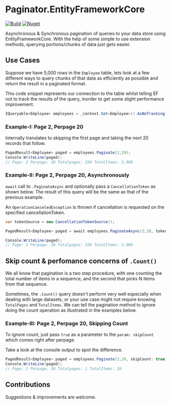 # Paginator.EntityFrameworkCore 

[![Build](https://github.com/tmacharia/paginator.efcore/actions/workflows/dotnet.yml/badge.svg)](https://github.com/tmacharia/paginator.efcore/actions/workflows/dotnet.yml)
[![Nuget](https://img.shields.io/nuget/vpre/Paginator.EntityFrameworkCore.svg?logo=nuget&link=https://www.nuget.org/packages/Paginator.EntityFrameworkCore/left)](https://www.nuget.org/packages/Paginator.EntityFrameworkCore)

Asynchronous & Synchronous pagination of queries to your data store using EntityFrameworkCore. With the help of some simple to use extension methods, querying portions/chunks of data just gets easier.

## Use Cases

Suppose we have 5,000 rows in the `Employee` table, lets look at a few different ways to query chunks of that data as efficiently as possible and return the result in a paginated format.

This code snippet represents our connection to the table whilst telling EF not to track the results of the query, inorder to get some slight performance improvement.

```csharp 
IQueryable<Employee> employees = _context.Set<Employee>().AsNoTracking(); 
```


### Example-I: Page 2, Perpage 20
Internally translates to skipping the first page and taking the next 20 records that follow.
```csharp
PagedResult<Employee> paged = employees.Paginate(2,20);
Console.WriteLine(paged);
// Page: 2 Perpage: 20 Totalpages: 250 TotalItems: 5,000
```
### Example-II: Page 2, Perpage 20, Asynchronously
`await` call to `.PaginateAsync` and optionally pass a `CancellationToken` as shown below. The result of this query will be the same as that of the previous example.

An `OperationCanceledException` is thrown if cancellation is requested on the specified cancellationToken.

```csharp
var tokenSource = new CancellationTokenSource();

PagedResult<Employee> paged = await employees.PaginateAsync(2,20, token: tokenSource.Token);

Console.WriteLine(paged);
// Page: 2 Perpage: 20 Totalpages: 250 TotalItems: 5,000
```

## Skip count & perfomance concerns of `.Count()`

We all know that pagination is a two step procedure, with one counting the total number of items in a sequence, and the second that picks N items from that sequence.

Sometimes, the `.Count()` query doesn't perform very well especially when dealing with large datasets, or your use case might not require knowing `TotalPages` and `TotalItems`. We can tell the pagination method to ignore doing the count operation as illustrated in the examples below.


### Example-III: Page 2, Perpage 20, Skipping Count
To ignore count, just pass `true` as a parameter to the `param: skipCount` which comes right after perpage.

Take a look at the console output to spot the difference.
```csharp
PagedResult<Employee> paged = employees.Paginate(2,20, skipCount: true);
Console.WriteLine(paged);
// Page: 2 Perpage: 20 Totalpages: 1 TotalItems: 20
```

## Contributions

Suggestions & improvements are welcome.